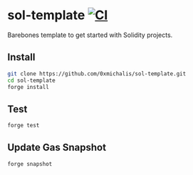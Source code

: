 # sol-template [![CI](https://github.com/0xmichalis/sol-template/actions/workflows/ci.yml/badge.svg)](https://github.com/0xmichalis/sol-template/actions/workflows/ci.yml)

Barebones template to get started with Solidity projects.

## Install

```sh
git clone https://github.com/0xmichalis/sol-template.git
cd sol-template
forge install
```

## Test

```sh
forge test
```

## Update Gas Snapshot

```sh
forge snapshot
```

